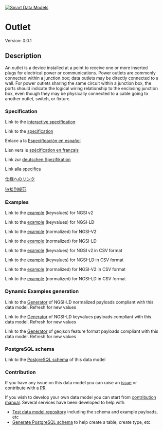 [![Smart Data Models](https://smartdatamodels.org/wp-content/uploads/2022/01/SmartDataModels_logo.png "Logo")](https://smartdatamodels.org)
# Outlet
Version: 0.0.1

## Description 

An outlet is a device installed at a point to receive one or more inserted plugs for electrical power or communications. Power outlets are commonly connected within a junction box; data outlets may be directly connected to a wall. For power outlets sharing the same circuit within a junction box, the ports should indicate the logical wiring relationship to the enclosing junction box, even though they may be physically connected to a cable going to another outlet, switch, or fixture.
### Specification

Link to the [interactive specification](https://swagger.lab.fiware.org/?url=https://smart-data-models.github.io/dataModel.S4BLDG/Outlet/swagger.yaml)

Link to the [specification](https://github.com/smart-data-models/dataModel.S4BLDG/blob/master/Outlet/doc/spec.md)

Enlace a la [Especificación en español](https://github.com/smart-data-models/dataModel.S4BLDG/blob/master/Outlet/doc/spec_ES.md)

Lien vers le [spécification en français](https://github.com/smart-data-models/dataModel.S4BLDG/blob/master/Outlet/doc/spec_FR.md)

Link zur [deutschen Spezifikation](https://github.com/smart-data-models/dataModel.S4BLDG/blob/master/Outlet/doc/spec_DE.md)

Link alla [specifica](https://github.com/smart-data-models/dataModel.S4BLDG/blob/master/Outlet/doc/spec_IT.md)

[仕様へのリンク](https://github.com/smart-data-models/dataModel.S4BLDG/blob/master/Outlet/doc/spec_JA.md)

[链接到规范](https://github.com/smart-data-models/dataModel.S4BLDG/blob/master/Outlet/doc/spec_ZH.md)
### Examples

Link to the [example](https://smart-data-models.github.io/dataModel.S4BLDG/Outlet/examples/example.json) (keyvalues) for NGSI v2

Link to the [example](https://smart-data-models.github.io/dataModel.S4BLDG/Outlet/examples/example.jsonld) (keyvalues) for NGSI-LD

Link to the [example](https://smart-data-models.github.io/dataModel.S4BLDG/Outlet/examples/example-normalized.json) (normalized) for NGSI-V2

Link to the [example](https://smart-data-models.github.io/dataModel.S4BLDG/Outlet/examples/example-normalized.jsonld) (normalized) for NGSI-LD

Link to the [example](https://github.com/smart-data-models/dataModel.S4BLDG/blob/master/Outlet/examples/example.json.csv) (keyvalues) for NGSI v2 in CSV format

Link to the [example](https://github.com/smart-data-models/dataModel.S4BLDG/blob/master/Outlet/examples/example.jsonld.csv) (keyvalues) for NGSI-LD in CSV format

Link to the [example](https://github.com/smart-data-models/dataModel.S4BLDG/blob/master/Outlet/examples/example-normalized.json.csv) (normalized) for NGSI-V2 in CSV format

Link to the [example](https://github.com/smart-data-models/dataModel.S4BLDG/blob/master/Outlet/examples/example-normalized.jsonld.csv) (normalized) for NGSI-LD in CSV format
### Dynamic Examples generation

Link to the [Generator](https://smartdatamodels.org/extra/ngsi-ld_generator.php?schemaUrl=https://raw.githubusercontent.com/smart-data-models/dataModel.S4BLDG/master/Outlet/schema.json&email=info@smartdatamodels.org) of NGSI-LD normalized payloads compliant with this data model. Refresh for new values

Link to the [Generator](https://smartdatamodels.org/extra/ngsi-ld_generator_keyvalues.php?schemaUrl=https://raw.githubusercontent.com/smart-data-models/dataModel.S4BLDG/master/Outlet/schema.json&email=info@smartdatamodels.org) of NGSI-LD keyvalues payloads compliant with this data model. Refresh for new values

Link to the [Generator](https://smartdatamodels.org/extra/geojson_features_generator.php?schemaUrl=https://raw.githubusercontent.com/smart-data-models/dataModel.S4BLDG/master/Outlet/schema.json&email=info@smartdatamodels.org) of geojson feature format payloads compliant with this data model. Refresh for new values
### PostgreSQL schema

Link to the [PostgreSQL schema](https://github.com/smart-data-models/dataModel.S4BLDG/blob/master/Outlet/schema.sql) of this data model
### Contribution

 If you have any issue on this data model you can raise an [issue](https://github.com/smart-data-models/dataModel.S4BLDG/issues)  or contribute with a [PR](https://github.com/smart-data-models/dataModel.S4BLDG/pulls)

 If you wish to develop your own data model you can start from [contribution manual](https://bit.ly/contribution_manual). Several services have been developed to help with: 
 - [Test data model repository](https://smartdatamodels.org/index.php/data-models-contribution-api/) including the schema and example payloads, etc
 - [Generate PostgreSQL schema](https://smartdatamodels.org/index.php/sql-service/) to help create a table, create type, etc